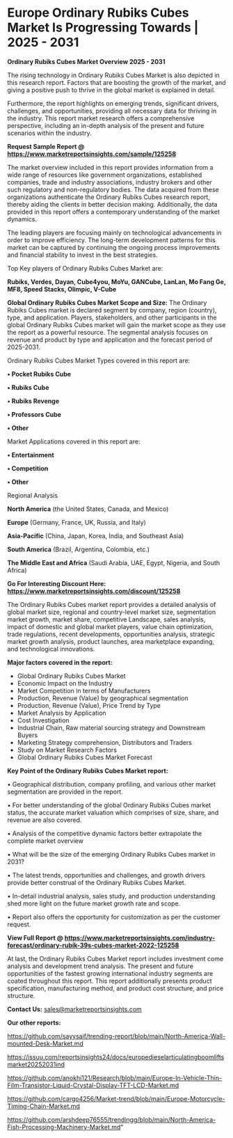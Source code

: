 # Europe Ordinary Rubiks Cubes Market Is Progressing Towards | 2025 - 2031

<Strong> Ordinary Rubiks Cubes Market Overview 2025 - 2031</strong>

The rising technology in Ordinary Rubiks Cubes Market is also depicted in this research report. Factors that are boosting the growth of the market, and giving a positive push to thrive in the global market is explained in detail.

Furthermore, the report highlights on emerging trends, significant drivers, challenges, and opportunities, providing all necessary data for thriving in the industry. This report market research offers a comprehensive perspective, including an in-depth analysis of the present and future scenarios within the industry.

<strong>Request Sample Report @ <a href=https://www.marketreportsinsights.com/sample/125258>https://www.marketreportsinsights.com/sample/125258</a></strong>

The market overview included in this report provides information from a wide range of resources like government organizations, established companies, trade and industry associations, industry brokers and other such regulatory and non-regulatory bodies. The data acquired from these organizations authenticate the Ordinary Rubiks Cubes research report, thereby aiding the clients in better decision making. Additionally, the data provided in this report offers a contemporary understanding of the market dynamics.

The leading players are focusing mainly on technological advancements in order to improve efficiency. The long-term development patterns for this market can be captured by continuing the ongoing process improvements and financial stability to invest in the best strategies.

Top Key players of Ordinary Rubiks Cubes Market are:

<strong>Rubiks, Verdes, Dayan, Cube4you, MoYu, GANCube, LanLan, Mo Fang Ge, MF8, Speed Stacks, Olimpic, V-Cube</strong>

<strong><b>Global Ordinary Rubiks Cubes Market Scope and Size:</b></strong>
The Ordinary Rubiks Cubes market is declared segment by company, region (country), type, and application. Players, stakeholders, and other participants in the global Ordinary Rubiks Cubes market will gain the market scope as they use the report as a powerful resource. The segmental analysis focuses on revenue and product by type and application and the forecast period of 2025-2031.

Ordinary Rubiks Cubes Market Types covered in this report are:

<strong>• Pocket Rubiks Cube

• Rubiks Cube

• Rubiks Revenge

• Professors Cube

• Other</strong>

Market Applications covered in this report are:

<strong>• Entertainment

• Competition

• Other</strong> 

Regional Analysis

<strong>North America</strong> (the United States, Canada, and Mexico)

<strong>Europe</strong> (Germany, France, UK, Russia, and Italy)

<strong>Asia-Pacific</strong> (China, Japan, Korea, India, and Southeast Asia)

<strong>South America</strong> (Brazil, Argentina, Colombia, etc.)

<strong>The Middle East and Africa</strong> (Saudi Arabia, UAE, Egypt, Nigeria, and South Africa)

<strong>Go For Interesting Discount Here: <a href=https://www.marketreportsinsights.com/discount/125258>https://www.marketreportsinsights.com/discount/125258</a></strong>

The Ordinary Rubiks Cubes market report provides a detailed analysis of global market size, regional and country-level market size, segmentation market growth, market share, competitive Landscape, sales analysis, impact of domestic and global market players, value chain optimization, trade regulations, recent developments, opportunities analysis, strategic market growth analysis, product launches, area marketplace expanding, and technological innovations.

<strong><b>Major factors covered in the report:</b></strong>
<ul>
  <li>Global Ordinary Rubiks Cubes Market </li>
  <li>Economic Impact on the Industry</li>
  <li>Market Competition in terms of Manufacturers</li>
  <li>Production, Revenue (Value) by geographical segmentation</li>
  <li>Production, Revenue (Value), Price Trend by Type</li>
  <li>Market Analysis by Application</li>
  <li>Cost Investigation</li>
  <li>Industrial Chain, Raw material sourcing strategy and Downstream Buyers</li>
  <li>Marketing Strategy comprehension, Distributors and Traders</li>
  <li>Study on Market Research Factors</li>
  <li>Global Ordinary Rubiks Cubes Market Forecast</li>
</ul>

<strong><b>Key Point of the Ordinary Rubiks Cubes Market report:</b></strong>

• Geographical distribution, company profiling, and various other market segmentation are provided in the report.

• For better understanding of the global Ordinary Rubiks Cubes market status, the accurate market valuation which comprises of size, share, and revenue are also covered.

• Analysis of the competitive dynamic factors better extrapolate the complete market overview

• What will be the size of the emerging Ordinary Rubiks Cubes market in 2031?

• The latest trends, opportunities and challenges, and growth drivers provide better construal of the Ordinary Rubiks Cubes Market.

• In-detail industrial analysis, sales study, and production understanding shed more light on the future market growth rate and scope.

• Report also offers the opportunity for customization as per the customer request.

<strong><b>View Full Report @ <a href=https://www.marketreportsinsights.com/industry-forecast/ordinary-rubik-39s-cubes-market-2022-125258>https://www.marketreportsinsights.com/industry-forecast/ordinary-rubik-39s-cubes-market-2022-125258</a></b></strong>


At last, the Ordinary Rubiks Cubes Market report includes investment come analysis and development trend analysis. The present and future opportunities of the fastest growing international industry segments are coated throughout this report. This report additionally presents product specification, manufacturing method, and product cost structure, and price structure.

<strong>Contact Us:</strong>
sales@marketreportsinsights.com

<strong>Our other reports:</strong>

<a href=https://github.com/sayysaif/trending-report/blob/main/North-America-Wall-mounted-Desk-Market.md>https://github.com/sayysaif/trending-report/blob/main/North-America-Wall-mounted-Desk-Market.md</a>

<a href=https://issuu.com/reportsinsights24/docs/europedieselarticulatingboomliftsmarket20252031ind>https://issuu.com/reportsinsights24/docs/europedieselarticulatingboomliftsmarket20252031ind</a>

<a href=https://github.com/anokhi121/Research/blob/main/Europe-In-Vehicle-Thin-Film-Transistor-Liquid-Crystal-Display-TFT-LCD-Market.md>https://github.com/anokhi121/Research/blob/main/Europe-In-Vehicle-Thin-Film-Transistor-Liquid-Crystal-Display-TFT-LCD-Market.md</a>

<a href=https://github.com/cargo4256/Market-trend/blob/main/Europe-Motorcycle-Timing-Chain-Market.md>https://github.com/cargo4256/Market-trend/blob/main/Europe-Motorcycle-Timing-Chain-Market.md</a>

<a href=https://github.com/arshdeep76555/trendingg/blob/main/North-America-Fish-Processing-Machinery-Market.md>https://github.com/arshdeep76555/trendingg/blob/main/North-America-Fish-Processing-Machinery-Market.md</a>"

